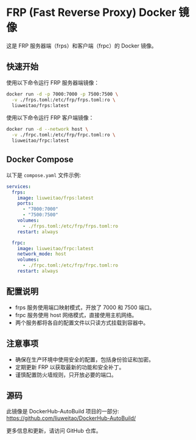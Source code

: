 # FRP (Fast Reverse Proxy) Docker 镜像

这是 FRP 服务器端（frps）和客户端（frpc）的 Docker 镜像。

## 快速开始

使用以下命令运行 FRP 服务器端镜像：

```bash
docker run -d -p 7000:7000 -p 7500:7500 \
  -v ./frps.toml:/etc/frp/frps.toml:ro \
  liuweitao/frps:latest
```

使用以下命令运行 FRP 客户端镜像：

```bash
docker run -d --network host \
  -v ./frpc.toml:/etc/frp/frpc.toml:ro \
  liuweitao/frpc:latest
```

## Docker Compose

以下是 `compose.yaml` 文件示例:

```yaml
services:
  frps:
    image: liuweitao/frps:latest
    ports:
      - "7000:7000"
      - "7500:7500"
    volumes:
      - ./frps.toml:/etc/frp/frps.toml:ro
    restart: always

  frpc:
    image: liuweitao/frpc:latest
    network_mode: host
    volumes:
      - ./frpc.toml:/etc/frp/frpc.toml:ro
    restart: always
```

## 配置说明

- frps 服务使用端口映射模式，开放了 7000 和 7500 端口。
- frpc 服务使用 host 网络模式，直接使用主机网络。
- 两个服务都将各自的配置文件以只读方式挂载到容器中。

## 注意事项

- 确保在生产环境中使用安全的配置，包括身份验证和加密。
- 定期更新 FRP 以获取最新的功能和安全补丁。
- 谨慎配置防火墙规则，只开放必要的端口。

## 源码

此镜像是 DockerHub-AutoBuild 项目的一部分:
https://github.com/liuweitao/DockerHub-AutoBuild/

更多信息和更新，请访问 GitHub 仓库。
